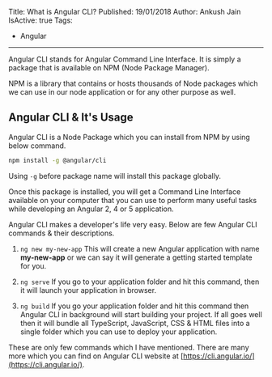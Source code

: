 Title: What is Angular CLI?
Published: 19/01/2018
Author: Ankush Jain
IsActive: true
Tags:
  - Angular
---
Angular CLI stands for Angular Command Line Interface. It is simply a package that is available on NPM (Node Package Manager). 

NPM is a library that contains or hosts thousands of Node packages which we can use in our node application or for any other purpose as well.

## Angular CLI & It's Usage
Angular CLI is a Node Package which you can install from NPM by using below command.

```bash
npm install -g @angular/cli
```

Using `-g` before package name will install this package globally. 

Once this package is installed, you will get a Command Line Interface available on your computer that you can use to perform many useful tasks while developing an Angular 2, 4 or 5 application.

Angular CLI makes a developer's life very easy. Below are few Angular CLI commands & their descriptions.

1.  `ng new my-new-app` This will create a new Angular application with name **my-new-app** or we can say it will generate a getting started template for you.

2.  `ng serve` If you go to your application folder and hit this command, then it will launch your application in browser.

3.  `ng build` If you go your application folder and hit this command then Angular CLI in background will start building your project. If all goes well then it will bundle all TypeScript, JavaScript, CSS & HTML files into a single folder which you can use to deploy your application.

These are only few commands which I have mentioned. There are many more which you can find on Angular CLI website at [https://cli.angular.io/](https://cli.angular.io/).

                
